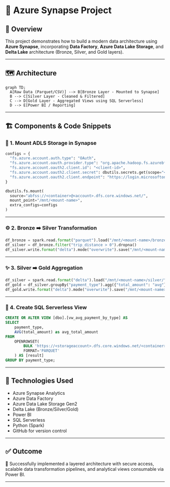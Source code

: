 
# 💠 Azure Synapse Project

## 📌 Overview

This project demonstrates how to build a modern data architecture using **Azure Synapse**, incorporating **Data Factory**, **Azure Data Lake Storage**, and **Delta Lake** architecture (Bronze, Silver, and Gold layers).

---

## 🗺️ Architecture

```mermaid
graph TD;
  A[Raw Data (Parquet/CSV)] --> B[Bronze Layer - Mounted to Synapse]
  B --> C[Silver Layer - Cleaned & Filtered]
  C --> D[Gold Layer - Aggregated Views using SQL Serverless]
  D --> E[Power BI / Reporting]
```

---

## 🏗️ Components & Code Snippets

### 🔐 1. Mount ADLS Storage in Synapse

```python
configs = {
  "fs.azure.account.auth.type": "OAuth",
  "fs.azure.account.oauth.provider.type": "org.apache.hadoop.fs.azurebfs.oauth2.ClientCredsTokenProvider",
  "fs.azure.account.oauth2.client.id": "<client-id>",
  "fs.azure.account.oauth2.client.secret": dbutils.secrets.get(scope="<scope>", key="<key-name>"),
  "fs.azure.account.oauth2.client.endpoint": "https://login.microsoftonline.com/<tenant-id>/oauth2/token"
}

dbutils.fs.mount(
  source="abfss://<container>@<account>.dfs.core.windows.net/",
  mount_point="/mnt/<mount-name>",
  extra_configs=configs
)
```

---

### ⚙️ 2. Bronze ➡️ Silver Transformation

```python
df_bronze = spark.read.format("parquet").load("/mnt/<mount-name>/bronze/")
df_silver = df_bronze.filter("trip_distance > 0").dropna()
df_silver.write.format("delta").mode("overwrite").save("/mnt/<mount-name>/silver/")
```

---

### ✨ 3. Silver ➡️ Gold Aggregation

```python
df_silver = spark.read.format("delta").load("/mnt/<mount-name>/silver/")
df_gold = df_silver.groupBy("payment_type").agg({"total_amount": "avg"})
df_gold.write.format("delta").mode("overwrite").save("/mnt/<mount-name>/gold/")
```

---

### 📄 4. Create SQL Serverless View

```sql
CREATE OR ALTER VIEW [dbo].[vw_avg_payment_by_type] AS
SELECT
    payment_type,
    AVG(total_amount) as avg_total_amount
FROM
    OPENROWSET(
        BULK 'https://<storageaccount>.dfs.core.windows.net/<container>/gold/*.parquet',
        FORMAT='PARQUET'
    ) AS [result]
GROUP BY payment_type;
```

---

## 🧠 Technologies Used

- Azure Synapse Analytics
- Azure Data Factory
- Azure Data Lake Storage Gen2
- Delta Lake (Bronze/Silver/Gold)
- Power BI
- SQL Serverless
- Python (Spark)
- GitHub for version control

---

## ✅ Outcome

🚀 Successfully implemented a layered architecture with secure access, scalable data transformation pipelines, and analytical views consumable via Power BI.

---
